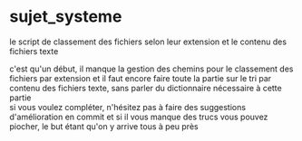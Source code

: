# sujet_systeme
le script de classement des fichiers selon leur extension et le contenu des fichiers texte

c'est qu'un début, il manque la gestion des chemins pour le classement des fichiers par extension et il faut encore faire toute la partie sur le tri par contenu des fichiers texte, sans parler du dictionnaire nécessaire à cette partie  
si vous voulez compléter, n'hésitez pas à faire des suggestions d'amélioration en commit et si il vous manque des trucs vous pouvez piocher, le but étant qu'on y arrive tous à peu près  

